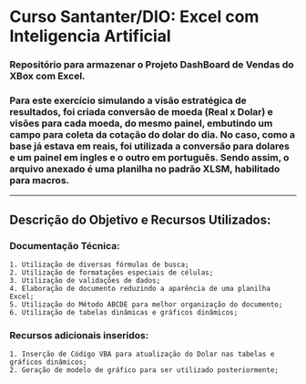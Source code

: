 
# Curso Santanter/DIO: Excel com Inteligencia Artificial

### Repositório para armazenar o Projeto DashBoard de Vendas do XBox com Excel.

### Para este exercício simulando a visão estratégica de resultados, foi criada conversão de moeda (Real x Dolar) e visões para cada moeda, do mesmo painel, embutindo um campo para coleta da cotação do dolar do dia. No caso, como a base já estava em reais, foi utilizada a conversão para dolares e um painel em ingles e o outro em português. Sendo assim, o arquivo anexado é uma planilha no padrão XLSM, habilitado para macros.
-----

## Descrição do Objetivo e Recursos Utilizados:
### Documentação Técnica:

    1. Utilização de diversas fórmulas de busca;
    2. Utilização de formatações especiais de células;
    3. Utilização de validações de dados;
    4. Elaboração de documento reduzindo a aparência de uma planilha Excel;
    5. Utilização do Método ABCDE para melhor organização do documento;
    6. Utilização de tabelas dinâmicas e gráficos dinâmicos;

### Recursos adicionais inseridos:
    1. Inserção de Código VBA para atualização do Dolar nas tabelas e gráficos dinâmicos;
    2. Geração de modelo de gráfico para ser utilizado posteriormente;
